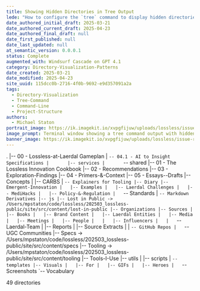 ```yaml
---
title: Showing Hidden Directories in Tree Output
lede: "How to configure the `tree` command to display hidden directories and files when visualizing project folder structures."
date_authored_initial_draft: 2025-03-21
date_authored_current_draft: 2025-04-23
date_authored_final_draft: null
date_first_published: null
date_last_updated: null
at_semantic_version: 0.0.0.1
status: Complete
augmented_with: Windsurf Cascade on GPT 4.1
category: Directory-Visualization-Patterns
date_created: 2025-03-21
date_modified: 2025-04-23
site_uuid: 115dcc0b-2716-4f0b-9692-e9d357091a2a
tags:
  - Directory-Visualization
  - Tree-Command
  - Command-Line
  - Project-Structure
authors:
  - Michael Staton
portrait_image: https://ik.imagekit.io/xvpgfijuw/uploads/lossless/issue-resolutions/2025-05-05_portrait_image_Showing-Hidden-Directories-in-Tree-Output_b56c895f-cc46-411a-8be0-de862ae4d360_LQPLQMUmM.webp
image_prompt: Terminal window showing a tree command output with hidden directories and files, modern developer workspace, clean visualization.
banner_image: https://ik.imagekit.io/xvpgfijuw/uploads/lossless/issue-resolutions/2025-05-05_banner_image_Showing-Hidden-Directories-in-Tree-Output_0b25d8ca-8eae-4cc3-a39b-e8fa037301e0_hybhFWAKL.webp
---
```

.
|-- 00 - Lossless-at-Laerdal Gameplan
|   `-- 04.1 - AI to Insight Specifications
|       |-- services
|       `-- shared
|-- 01 - The Lossless Innovation Cookbook
|-- 02 - Recommendations
|-- 03 - Exploration-Findings
|-- 04 - Primers-&-Context
|-- 05 - Essays--Drafts
|-- Concepts
|   |-- CARBS
|   `-- Explainers for Tooling
|-- Diary
|-- Emergent-Innovation
|   |-- Examples
|   |-- Laerdal Challenges
|   |-- MediHacks
|   |-- Policy-&-Regulation
|   `-- Standards
|       `-- Markdown Derivatives
|-- js
|-- Lost in Public -> /Users/mpstaton/code/lossless/202503_lossless-public/site/src/content/lost-in-public
|-- Organizations
|-- Sources
|   |-- Books
|   |-- Brand Content
|   |-- Laerdal Entities
|   |-- Media
|   |-- Meetings
|   |-- People
|   |   |-- Influencers
|   |   `-- Laerdal-Team
|   |-- Reports
|   |-- Source Extracts
|   |   `-- GitHub Repos
|   `-- UGC Communities
|-- Specs -> /Users/mpstaton/code/lossless/202503_lossless-public/site/src/content/specs
|-- Tooling -> /Users/mpstaton/code/lossless/202503_lossless-public/site/src/content/tooling
|-- Tools-I-Use
|-- utils
|   |-- scripts
|   `-- templates
|-- Visuals
|   |-- For
|   |-- GIFs
|   |-- Heroes
|   `-- Screenshots
`-- Vocabulary

49 directories